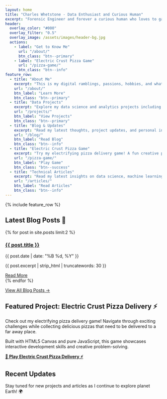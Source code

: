 ```yaml
---
layout: home
title: "Charles Whetstone - Data Enthusiast and Curious Human"
excerpt: "Forensic Engineer and forever a curious human who loves to gain insights from the blob of data as we know it and passionate about building meaningful connections while discovering the unknown. The truth is out there, afterall!"
header:
  overlay_color: "#000"
  overlay_filter: "0.5"
  overlay_image: /assets/images/header-bg.jpg
  actions:
    - label: "Get to Know Me"
      url: "/about/"
      btn_class: "btn--primary"
    - label: "Electric Crust Pizza Game"
      url: "/pizza-game/"
      btn_class: "btn--info"
feature_row:
  - title: "About Me"
    excerpt: "This is my digital ramblings, passions, hobbies, and what makes me a cool individual."
    url: "/about/"
    btn_label: "Learn More"
    btn_class: "btn--primary"
  - title: "Data Projects"
    excerpt: "Explore my data science and analytics projects including AI safety evaluation, voice coaching systems, and predictive modeling with my Spotify user data and more."
    url: "/projects/"
    btn_label: "View Projects"
    btn_class: "btn--primary"
  - title: "Blog & Updates"
    excerpt: "Read my latest thoughts, project updates, and personal insights on technology, life, and creative adventures."
    url: "/blog/"
    btn_label: "Read Blog"
    btn_class: "btn--info"
  - title: "Electric Crust Pizza Game"
    excerpt: "Try my electrifying pizza delivery game! A fun creative project showcasing interactive development skills."
    url: "/pizza-game/"
    btn_label: "Play Game"
    btn_class: "btn--success"
  - title: "Technical Articles"
    excerpt: "Read my latest insights on data science, machine learning, and technology trends on Medium."
    url: "/articles/"
    btn_label: "Read Articles"
    btn_class: "btn--info"
---
```


{% include feature_row %}

## Latest Blog Posts 📝

<div class="recent-posts">
{% for post in site.posts limit:2 %}
  <div class="post-preview">
    <h3><a href="{{ post.url | relative_url }}">{{ post.title }}</a></h3>
    <p class="post-meta">{{ post.date | date: "%B %d, %Y" }}</p>
    <p>{{ post.excerpt | strip_html | truncatewords: 30 }}</p>
    <a href="{{ post.url | relative_url }}" class="btn btn--primary">Read More</a>
  </div>
{% endfor %}
</div>

<p><a href="/blog/" class="btn btn--info">View All Blog Posts →</a></p>

## Featured Project: Electric Crust Pizza Delivery ⚡

Check out my electrifying pizza delivery game! Navigate through exciting challenges while collecting delicious pizzas that need to be delivered to a far away place. 

Built with HTML5 Canvas and pure JavaScript, this game showcases interactive development skills and creative problem-solving.

**[🍕 Play Electric Crust Pizza Delivery ⚡](/pizza-game/)**

## Recent Updates

Stay tuned for new projects and articles as I continue to explore planet Earth! 🌍

<!-- Minimal Mistakes theme now properly loaded - Updated Sep 12 2025 -->
<!-- Force rebuild: Sep 12 2025 19:30 -->
 